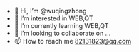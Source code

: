 - 👋 Hi, I’m @wuqingzhong
- 👀 I’m interested in WEB,QT
- 🌱 I’m currently learning WEB,QT 
- 💞️ I’m looking to collaborate on ...
- 📫 How to reach me 82131823@qq.com

<!---
wuqingzhong/wuqingzhong is a ✨ special ✨ repository because its `README.md` (this file) appears on your GitHub profile.
You can click the Preview link to take a look at your changes.
--->
